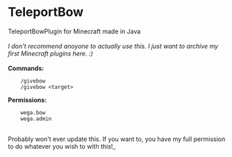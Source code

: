 # TeleportBow
TeleportBowPlugin for Minecraft made in Java 
<br/>
<br/>
_I don't recommend anoyone to actually use this. I just want to archive my first Minecraft plugins here. :)_
<br/>
<br/>
**Commands:**
```
    /givebow
    /givebow <target>
```
**Permissions:**
```
    wega.bow
    wega.admin
```
<br/>
Probably won't ever update this. If you want to, you have my full permission to do whatever you wish to with this!_
